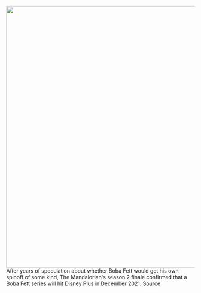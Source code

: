 <img src='https://cdn.vox-cdn.com/thumbor/KwBvMB5nt3Qw6C7GqhaDUDyyl6k=/0x0:3840x1610/1200x800/filters:focal(1613x498:2227x1112)/cdn.vox-cdn.com/uploads/chorus_image/image/68547050/HUC2_FF_003990_R.0.jpg' width='700px' /><br/>
After years of speculation about whether Boba Fett would get his own spinoff of some kind, The Mandalorian's season 2 finale confirmed that a Boba Fett series will hit Disney Plus in December 2021.
<a href='https://www.theverge.com/2020/12/18/22188516/boba-fett-disney-plus-show-2021-release-date-mandalorian-finale'> Source <a/>